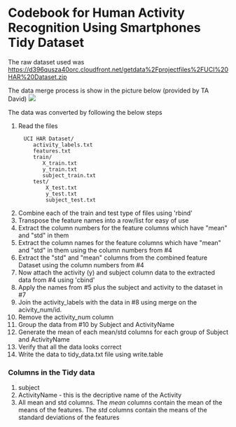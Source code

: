 Codebook for Human Activity Recognition Using Smartphones Tidy Dataset
===========
The raw dataset used was
https://d396qusza40orc.cloudfront.net/getdata%2Fprojectfiles%2FUCI%20HAR%20Dataset.zip 

The data merge process is show in the picture below (provided by TA David)
![](https://coursera-forum-screenshots.s3.amazonaws.com/ab/a2776024af11e4a69d5576f8bc8459/Slide2.png?raw=true)

The data was converted by following the below steps
1. Read the files 
```
     UCI HAR Dataset/
        activity_labels.txt
        features.txt
        train/
           X_train.txt
           y_train.txt
           subject_train.txt
    	test/
    		X_test.txt
    		y_test.txt
    		subject_test.txt
```
2. Combine each of the train and test type of files using 'rbind'
3. Transpose the feature names into a row/list for easy of use
4. Extract the column numbers for the feature columns which have "mean" and "std" in them
5. Extract the column names for the feature columns which have "mean" and "std" in them using the column numbers from #4
6. Extract the "std" and "mean" columns from the combined feature Dataset using the column numbers from #4
7. Now attach the activity (y) and subject column data to the extracted data from #4 using 'cbind'
8. Apply the names from #5 plus the subject and activity to the dataset in #7
9. Join the activity_labels with the data in #8 using merge on the acivity_num/id.
10. Remove the activity_num column
11. Group the data from #10 by Subject and ActivityName
12. Generate the mean of each mean/std columns for each group of Subject and ActivityName
13. Verify that all the data looks correct
14. Write the data to tidy_data.txt file using write.table


### Columns in the Tidy data

1. subject
2. ActivityName - this is the decriptive name of the Activity
3. All mean and std columns.  The *mean* columns contain the mean of the means of the features.  The *std* columns contain the means of the standard deviations of the features


